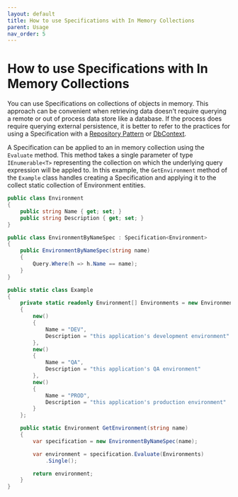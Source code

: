 ```yaml
---
layout: default
title: How to use Specifications with In Memory Collections
parent: Usage
nav_order: 5
---
```


# How to use Specifications with In Memory Collections

You can use Specifications on collections of objects in memory. This approach can be convenient when retrieving data doesn't require querying a remote or out of process data store like a database. If the process does require querying external persistence, it is better to refer to the practices for using a Specification with a [Repository Pattern](./use-specification-repository-pattern.md) or [DbContext](./use-specification-dbcontext.md).

A Specification can be applied to an in memory collection using the `Evaluate` method. This method takes a single parameter of type `IEnumerable<T>` representing the collection on which the underlying query expression will be appled to. In this example, the `GetEnvironment` method of the `Example` class handles creating a Specification and applying it to the collect static collection of Environment entities.

```csharp
public class Environment
{
    public string Name { get; set; }
    public string Description { get; set; }
}

public class EnvironmentByNameSpec : Specification<Environment>
{
    public EnvironmentByNameSpec(string name)
    {
        Query.Where(h => h.Name == name);
    }
}

public static class Example
{
    private static readonly Environment[] Environments = new Environment[]
    {
        new()
        {
            Name = "DEV",
            Description = "this application's development environment"
        },
        new()
        {
            Name = "QA",
            Description = "this application's QA environment"
        },
        new()
        {
            Name = "PROD",
            Description = "this application's production environment"
        }
    };

    public static Environment GetEnvironment(string name)
    {
        var specification = new EnvironmentByNameSpec(name);

        var environment = specification.Evaluate(Environments)
            .Single();

        return environment;
    }
}
```
